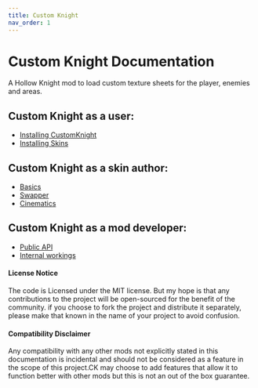```yaml
---
title: Custom Knight
nav_order: 1
---
```

# Custom Knight Documentation

A Hollow Knight mod to load custom texture sheets for the player, enemies and areas.

## Custom Knight as a user:  

- [Installing CustomKnight](installing.md)
- [Installing Skins](skins.md)
  
## Custom Knight as a skin author:

- [Basics](basics.md)
- [Swapper](swapper.md)
- [Cinematics](cinematics.md)

## Custom Knight as a mod developer:

- [Public API](public-api.md)
- [Internal workings](internals.md)

#### License Notice

The code is Licensed under the MIT license. But my hope is that any contributions to the project will be open-sourced for the benefit of the community. if you choose to fork the project and distribute it separately, please make that known in the name of your project to avoid confusion.

#### Compatibility Disclaimer

Any compatibility with any other mods not explicitly stated in this documentation is incidental and should not be considered as a feature in the scope of this project.CK may choose to add features that allow it to function better with other mods but this is not an out of the box guarantee. 